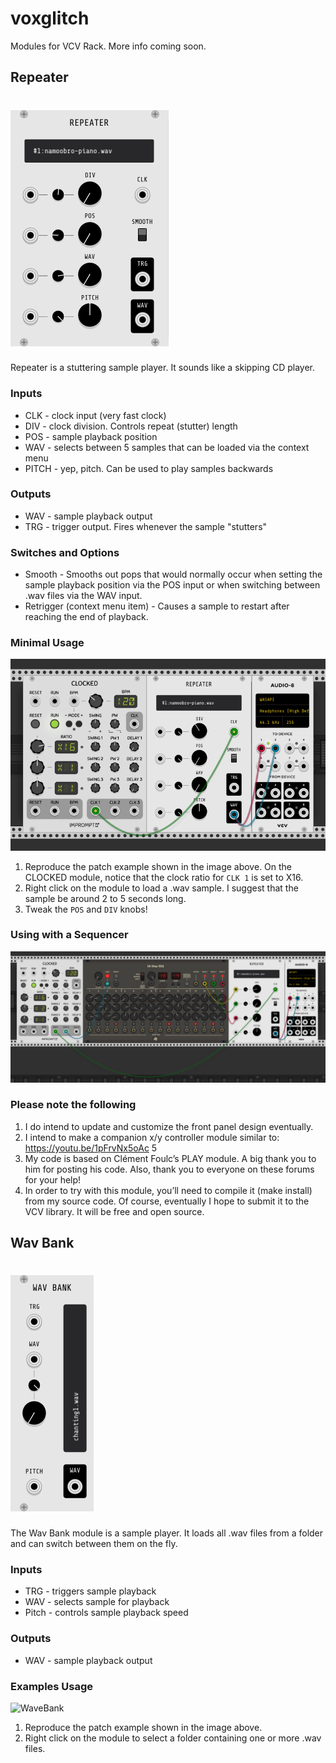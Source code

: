 # voxglitch

Modules for VCV Rack.  More info coming soon.

## Repeater


![Repeater](/docs/images/repeater-front-panel-1230224.png)
=======
Repeater is a stuttering sample player.  It sounds like a skipping CD player.  

### Inputs

* CLK - clock input (very fast clock)
* DIV - clock division. Controls repeat (stutter) length
* POS - sample playback position
* WAV - selects between 5 samples that can be loaded via the context menu
* PITCH - yep, pitch. Can be used to play samples backwards

### Outputs

* WAV - sample playback output
* TRG - trigger output.  Fires whenever the sample "stutters"

### Switches and Options

* Smooth - Smooths out pops that would normally occur when setting the sample playback position via the POS input or when switching between .wav files via the WAV input.
* Retrigger (context menu item) - Causes a sample to restart after reaching the end of playback.

### Minimal Usage

![Repeater](/docs/images/repeater-patch-example-1230224.png)

1. Reproduce the patch example shown in the image above.  On the CLOCKED module, notice that the clock ratio for `CLK 1` is set to X16.
2. Right click on the module to load a .wav sample. I suggest that the sample be around 2 to 5 seconds long.
3. Tweak the `POS` and `DIV` knobs!

### Using with a Sequencer

![Repeater](/docs/images/repeater-sequencer-example-1230252.png)


### Please note the following

1. I do intend to update and customize the front panel design eventually.
2. I intend to make a companion x/y controller module similar to: https://youtu.be/1pFrvNx5oAc 5
3. My code is based on Clément Foulc’s PLAY module. A big thank you to him for posting his code. Also, thank you to everyone on these forums for your help!
4. In order to try with this module, you’ll need to compile it (make install) from my source code. Of course, eventually I hope to submit it to the VCV library. It will be free and open source.


## Wav Bank
![WaveBank](/docs/images/wav-bank-front-panel-0101447.png)
=======
The Wav Bank module is a sample player.  It loads all .wav files from a folder and can switch between them on the fly.

### Inputs

* TRG - triggers sample playback
* WAV - selects sample for playback
* Pitch - controls sample playback speed

### Outputs

* WAV - sample playback output

### Examples Usage

![WaveBank](/docs/images/wav-bank-sample-patch-0101447)

1. Reproduce the patch example shown in the image above.
2. Right click on the module to select a folder containing one or more .wav files.
